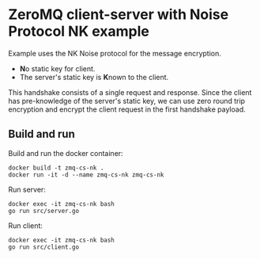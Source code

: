 # ZeroMQ client-server with Noise Protocol NK example

Example uses the NK Noise protocol for the message encryption.

* **N**o static key for client.
* The server's static key is **K**nown to the client.

This handshake consists of a single request and response. 
Since the client has pre-knowledge of the server's static key, we can use zero round trip encryption
and encrypt the client request in the first handshake payload.

## Build and run

Build and run the docker container:

    docker build -t zmq-cs-nk .
    docker run -it -d --name zmq-cs-nk zmq-cs-nk
    
Run server:

    docker exec -it zmq-cs-nk bash
    go run src/server.go

Run client:

    docker exec -it zmq-cs-nk bash
    go run src/client.go
